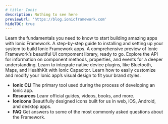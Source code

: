 ```yaml
---
# title: Ionic
description: Nothing to see here
previewUrl: 'https://blog.ionicframework.com'
hideTOC: true
---
```


<div class="cards">
  <card-link title="Introduction" hasIcon="true">
    Learn the fundamentals you need to know to start building amazing apps with
    Ionic Framework.
  </card-link>
  <card-link title="Installation" hasIcon="true">
    A step-by-step guide to installing and setting up your system to build Ionic
    Framework apps.
  </card-link>
  <card-link title="UI Components" hasIcon="true">
    A comprehensive preview of Ionic Framework’s beautiful UI compoment library,
    ready to go.
  </card-link>
  <card-link title="API Reference" hasIcon="true">
    Explore the API for information on component methods, properties, and events
    for a deeper understanding.
  </card-link>
  <card-link title="Native APIs" hasIcon="true">
    Learn to integrate native device plugins, like Bluetooth, Maps, and
    HealthKit with Ionic Capacitor.
  </card-link>
  <card-link title="Theming" hasIcon="true">
    Learn how to easily customize and modify your Ionic app’s visual design to
    fit your brand styles.
  </card-link>
</div>

<ul>
  <li>
    <uber-link href="test">
      <strong>Ionic CLI</strong>
      <span>
        The primary tool used during the process of developing an Ionic app.
      </span>
    </uber-link>
  </li>
  <li>
    <uber-link>
      <strong>Resources</strong>
      <span>Leanr official guides, videos, books, and more.</span>
    </uber-link>
  </li>
  <li>
    <uber-link>
      <strong>Ionicons</strong>
      <span>
        Beautifully designed icons built for us in web, iOS, Android, and
        desktop apps.
      </span>
    </uber-link>
  </li>
  <li>
    <uber-link>
      <strong>FAQ</strong>
      <span>
        Get answers to some of the most commonly asked questions about the
        Framework.
      </span>
    </uber-link>
  </li>
</ul>